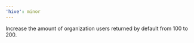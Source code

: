 ```yaml
---
'hive': minor
---
```


Increase the amount of organization users returned by default from 100 to 200.
